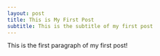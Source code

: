 ```yaml
---
layout: post
title: This is My First Post
subtitle: This is the subtitle of my first post
---
```


This is the first paragraph of my first post!

